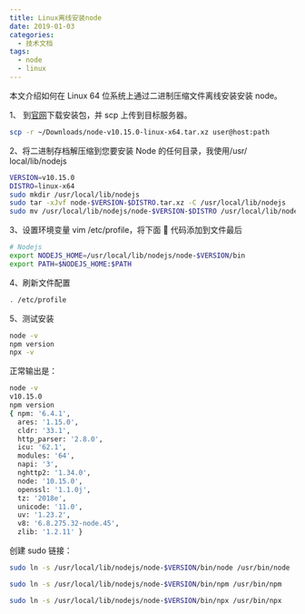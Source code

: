 ```yaml
---
title: Linux离线安装node
date: 2019-01-03
categories:
  - 技术文档
tags:
  - node
  - linux
---
```


本文介绍如何在 Linux 64 位系统上通过二进制压缩文件离线安装安装 node。

1、 到[官网](https://nodejs.org/dist/v10.15.0/node-v10.15.0-linux-x64.tar.xz)下载安装包，并 scp 上传到目标服务器。

```bash
scp -r ~/Downloads/node-v10.15.0-linux-x64.tar.xz user@host:path
```

2、将二进制存档解压缩到您要安装 Node 的任何目录，我使用/usr/ local/lib/nodejs

```bash
VERSION=v10.15.0
DISTRO=linux-x64
sudo mkdir /usr/local/lib/nodejs
sudo tar -xJvf node-$VERSION-$DISTRO.tar.xz -C /usr/local/lib/nodejs
sudo mv /usr/local/lib/nodejs/node-$VERSION-$DISTRO /usr/local/lib/nodejs/node-$VERSION
```

3、设置环境变量 vim /etc/profile，将下面  代码添加到文件最后

```bash
# Nodejs
export NODEJS_HOME=/usr/local/lib/nodejs/node-$VERSION/bin
export PATH=$NODEJS_HOME:$PATH
```

4、刷新文件配置

```bash
. /etc/profile
```

5、测试安装

```bash
node -v
npm version
npx -v
```

正常输出是：

```bash
node -v
v10.15.0
npm version
{ npm: '6.4.1',
  ares: '1.15.0',
  cldr: '33.1',
  http_parser: '2.8.0',
  icu: '62.1',
  modules: '64',
  napi: '3',
  nghttp2: '1.34.0',
  node: '10.15.0',
  openssl: '1.1.0j',
  tz: '2018e',
  unicode: '11.0',
  uv: '1.23.2',
  v8: '6.8.275.32-node.45',
  zlib: '1.2.11' }
```

创建 sudo 链接：

```bash
sudo ln -s /usr/local/lib/nodejs/node-$VERSION/bin/node /usr/bin/node

sudo ln -s /usr/local/lib/nodejs/node-$VERSION/bin/npm /usr/bin/npm

sudo ln -s /usr/local/lib/nodejs/node-$VERSION/bin/npx /usr/bin/npx
```
